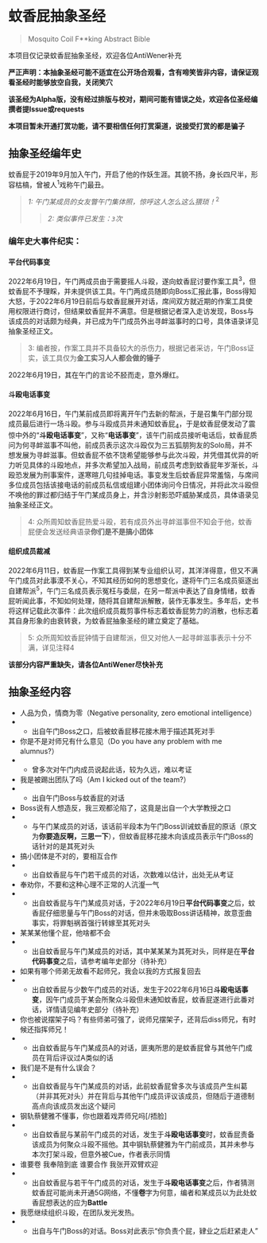 # 蚊香屁抽象圣经
> Mosquito Coil F**king Abstract Bible

本项目仅记录蚊香屁抽象圣经，欢迎各位AntiWener补充

**严正声明：本抽象圣经可能不适宜在公开场合观看，含有啼笑皆非内容，请保证观看圣经时能够放空自我，关闭笑穴**

**该圣经为Alpha版，没有经过排版与校对，期间可能有错误之处，欢迎各位圣经编撰者提Issue或requests**

**本项目暂未开通打赏功能，请不要相信任何打赏渠道，说接受打赏的都是骗子**

## 抽象圣经编年史

蚊香屁于2019年9月加入午门，开启了他的作妖生涯。其貌不扬，身长四尺半，形容枯槁，曾被人<sup>1</sup>戏称午门最丑。
>*1: 午门某成员的女友瞥午门集体照，惊呼这人怎么这么猥琐！*<sup>2</sup>
>>*2: 类似事件已发生：`3`次*

### 编年史大事件纪实：

#### 平台代码事变

2022年6月19日，午门两成员由于需要摇人斗殴，遂向蚊香屁讨要作案工具<sup>3</sup>，但蚊香屁不予理睬，并未提供该工具。午门两成员随即向Boss汇报此事，Boss得知大怒，于2022年6月19日前后与蚊香屁展开对话，席间双方就近期的作案工具使用权限进行商讨，但结果蚊香屁并不满意。但是根据记者深入走访发现，Boss与该成员的对话颇为经典，并已成为午门成员外出寻衅滋事时的口号，具体语录详见抽象圣经正文。

> 3: 编者按，作案工具并不具备较大的杀伤力，根据记者采访，午门Boss证实，该工具仅为**金工实习人人都会做的锤子**

2022年6月19日，其在午门的言论不胫而走，意外爆红。

#### 斗殴电话事变

2022年6月16日，午门某前成员即将离开午门去新的帮派，于是召集午门部分现成员最后进行一场斗殴。参与斗殴成员并未通知蚊香屁<sub>4</sub>，于是蚊香屁便发动了震惊中外的“**斗殴电话事变**”，又称“**电话事变**”，该午门前成员接听电话后，蚊香屁质问为何寻衅滋事不叫他，前成员表示这次斗殴仅为三五狐朋狗友的Solo局，并不想发展为寻衅滋事。但蚊香屁不依不饶希望能够参与此次斗殴，并凭借其优异的听力听见具体的斗殴地点，并多次希望加入战局，前成员考虑到蚊香屁年岁渐长，斗殴恐发展为刑事案件，遂寒暄几句挂掉电话。事变发生后蚊香屁异常羞恼，与席间多位成员包括该接电话的前成员私信或组建小团体询问今日情况，并将此次斗殴但不唤他的罪过都归结于午门某成员身上，并含沙射影恐吓威胁某成员，具体语录见抽象圣经正文。

> 4: 众所周知蚊香屁热爱斗殴，若有成员外出寻衅滋事但不知会于他，蚊香屁便会发送经典语录**你们是不是搞小团体**

#### 组织成员裁减
2022年6月11日，蚊香屁一作案工具得到某专业组织认可，其洋洋得意，但又不满午门成员对此事漠不关心，不知其经历如何的思想变化，遂将午门三名成员驱逐出自建帮派<sup>5</sup>，午门三名成员表示冤枉与委屈，在另一帮派中表达了自身情绪，蚊香屁听闻此事，不知如何处理，随将其自建帮派解散，装作无事发生。多年后，史书将这样记载此次事件：此次组织成员裁剪事件标志着蚊香屁势力的消散，也标志着其自身形象的由衰转衰，为蚊香屁抽象圣经的建立奠定了基础。

>5: 众所周知蚊香屁钟情于自建帮派，但又对他人一起寻衅滋事表示十分不满，详见注释4

**该部分内容严重缺失，请各位AntiWener尽快补充**

## 抽象圣经内容

- 人品为负，情商为零（Negative personality, zero emotional intelligence）
- - 出自午门Boss之口，后被蚊香屁移花接木用于描述其死对手
- 你是不是对师兄有什么意见（Do you have any problem with me alumnus?）
- - 曾多次对午门内成员说起此话，较为久远，难以考证
- 我是被踢出团队了吗（Am I kicked out of the team?）
- - 出自午门Boss与蚊香屁的对话
- Boss说有人想造反，我三观都沦陷了，这竟是出自一个大学教授之口
- - 与午门某成员的对话，该话前半段本为午门Boss训诫蚊香屁的原话（原文为**你要造反啊，三思一下**），但蚊香屁移花接木向该成员表示午门Boss的话针对的是其死对头
- 搞小团体是不对的，要相互合作
- - 出自蚊香屁与午门若干成员的对话，次数难以估计，出处无从考证
- 奉劝你，不要和这种心理不正常的人沆瀣一气
- - 出自蚊香屁与午门某成员对话，于2022年6月19日**平台代码事变**之后，蚊香屁仔细思量与午门Boss的对话，但并未吸取Boss讲话精神，故意歪曲事实，将罪魁祸首强行转嫁至其死对头
- 某某某他懂个屁，他啥都不会
- - 出自蚊香屁与午门某成员的对话，其中某某某为其死对头，同样是在**平台代码事变**之后，请参考编年史部分（待补充）
- 如果有哪个师弟无故看不起师兄，我会以我的方式报复回去
- - 出自蚊香屁与少数午门成员的对话，发生于2022年6月16日**斗殴电话事变**，因午门成员于某会所聚众斗殴但未通知蚊香屁，蚊香屁遂进行此番对话，详情请见编年史部分（待补充）
- 你也被说摆架子吗？有些师弟可强了，说师兄摆架子，还背后diss师兄，有时候还指挥师兄！
- - 出自蚊香屁与午门某成员A的对话，匪夷所思的是蚊香屁曾与其他午门成员在背后评议过A类似的话
- 我们是不是有什么误会？
- - 出自蚊香屁与午门某成员的对话，此前蚊香屁曾多次与该成员产生纠葛（并非其死对头）并在背后与其他午门成员评议该成员，但随后于道德制高点向该成员发出这个疑问
- 钢轨蔡健雅不懂事，你也跟着戏弄师兄吗[/捂脸]
- - 出自蚊香屁与某前午门成员的对话，发生于**斗殴电话事变**时，蚊香屁责备该成员为何聚众斗殴不摇他。其中钢轨蔡健雅为午门前成员，其并未参与本次打架斗殴，但意外被Cue，作者表示同情
- 谁要卷 我奉陪到底 谁要合作 我张开双臂欢迎
- - 出自蚊香屁与若干午门成员的对话，发生于**斗殴电话事变**之后，作者猜测蚊香屁可能尚未开通5G网络，不懂**卷**字为何意，编者和某成员以为此处蚊香屁想表达的应为**Battle**
- 我愿继续组织斗殴，在团队发光发热。
- - 出自与午门Boss的对话。Boss对此表示“你负责个屁，肄业之后赶紧走人”

